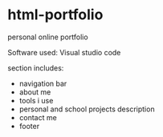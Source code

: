 # html-portfolio
personal  online portfolio

Software used: Visual studio code
 
 section includes:
   - navigation bar
   - about me
   - tools i use
   - personal and school projects description
   - contact me
   - footer
